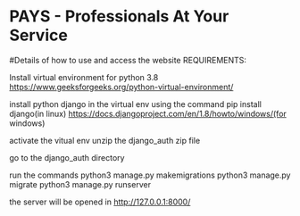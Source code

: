 # PAYS - Professionals At Your Service

#Details of how to use and access the website
REQUIREMENTS:

Install virtual environment for python 3.8
https://www.geeksforgeeks.org/python-virtual-environment/

install python django in the virtual env using the command 
pip install django(in linux)
https://docs.djangoproject.com/en/1.8/howto/windows/(for windows)

activate the vitual env
unzip the django_auth zip file

go to the django_auth directory 

run the commands
python3 manage.py makemigrations
python3 manage.py migrate
python3 manage.py runserver

the server will be opened in http://127.0.0.1:8000/
